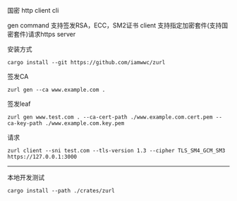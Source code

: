 国密 http client cli

gen command 支持签发RSA，ECC，SM2证书
client 支持指定加密套件(支持国密套件)请求https server


安装方式

```
cargo install --git https://github.com/iamwwc/zurl
```

签发CA

```
zurl gen --ca www.example.com .
```

签发leaf

```
zurl gen www.test.com . --ca-cert-path ./www.example.com.cert.pem --ca-key-path ./www.example.com.key.pem
```

请求
```
zurl client --sni test.com --tls-version 1.3 --cipher TLS_SM4_GCM_SM3 https://127.0.0.1:3000
```


---------------

本地开发测试

```
cargo install --path ./crates/zurl
```
